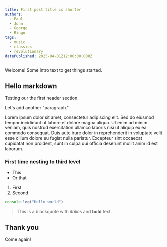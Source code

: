 ```yaml
---
title: First post title is shorter
authors:
  - Paul
  - John
  - George
  - Ringo
tags:
  - music
  - classics
  - revolutionary
datePublished: 2025-04-01Z12:00:00.000Z
---
```


Welcome! Some intro text to get things started.

## Hello markdown

Testing our the first header section.

Let's add another "paragraph."

Lorem ipsum dolor sit amet, consectetur adipiscing elit. Sed do eiusmod tempor incididunt ut labore et dolore magna aliqua. Ut enim ad minim veniam, quis nostrud exercitation ullamco laboris nisi ut aliquip ex ea commodo consequat. Duis aute irure dolor in reprehenderit in voluptate velit esse cillum dolore eu fugiat nulla pariatur. Excepteur sint occaecat cupidatat non proident, sunt in culpa qui officia deserunt mollit anim id est laborum.

### First time nesting to third level

- This
- Or that

1. First
2. Second

```ts
console.log("Hello world")
```

> This is a blockquote with _italics_ and **bold** text.

## Thank you

Come again!
